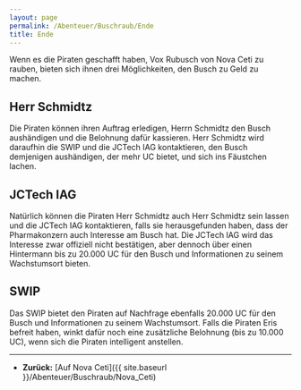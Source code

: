 ```yaml
---
layout: page
permalink: /Abenteuer/Buschraub/Ende
title: Ende
---
```




Wenn es die Piraten geschafft haben, Vox Rubusch von Nova Ceti zu rauben, bieten sich ihnen drei Möglichkeiten, den Busch zu Geld zu machen.

## Herr Schmidtz

Die Piraten können ihren Auftrag erledigen, Herrn Schmidtz den Busch aushändigen und die Belohnung dafür kassieren. Herr Schmidtz wird daraufhin die SWIP und die JCTech IAG kontaktieren, den Busch demjenigen aushändigen, der mehr UC bietet, und sich ins Fäustchen lachen.

## JCTech IAG

Natürlich können die Piraten Herr Schmidtz auch Herr Schmidtz sein lassen und die JCTech IAG kontaktieren, falls sie herausgefunden haben, dass der Pharmakonzern auch Interesse am Busch hat. Die JCTech IAG wird das Interesse zwar offiziell nicht bestätigen, aber dennoch über einen Hintermann bis zu 20.000 UC für den Busch und Informationen zu seinem Wachstumsort bieten.

## SWIP

Das SWIP bietet den Piraten auf Nachfrage ebenfalls 20.000 UC für den Busch und Informationen zu seinem Wachstumsort. Falls die Piraten Eris befreit haben, winkt dafür noch eine zusätzliche Belohnung (bis zu 10.000 UC), wenn sich die Piraten intelligent anstellen.

***

- **Zurück:** [Auf Nova Ceti]({{ site.baseurl }}/Abenteuer/Buschraub/Nova_Ceti)
